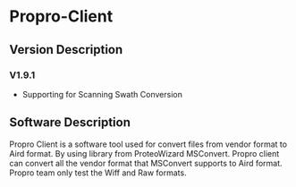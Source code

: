 # Propro-Client

## Version Description
### V1.9.1
- Supporting for Scanning Swath Conversion


## Software Description
Propro Client is a software tool used for convert files from vendor format to Aird format.
By using library from ProteoWizard MSConvert. Propro client can convert all the vendor format that MSConvert supports to Aird format.
Propro team only test the Wiff and Raw formats.
